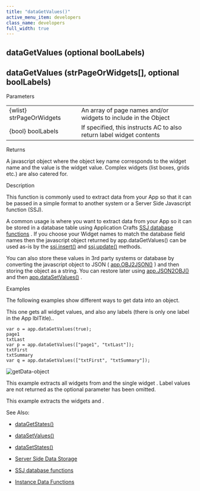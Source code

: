 ```yaml
---
title: "dataGetValues()"
active_menu_item: developers
class_name: developers
full_width: true
---
```



## dataGetValues (optional boolLabels)

## dataGetValues (strPageOrWidgets[], optional boolLabels)

Parameters

<table>
<tr>
<td width="186">
{wlist} strPageOrWidgets

</td>
<td width="16">
</td>
<td width="678">
An array of page names and/or widgets to include in the Object

</td>
</tr>
<tr>
<td width="186">
{bool} boolLabels

</td>
<td width="16">
</td>
<td width="678">
If specified, this instructs AC to also return label widget contents

</td>
</tr>
</table>

Returns

A javascript object where the object key name corresponds to the widget name and the value is the widget value. Complex widgets (list boxes, grids etc.) are also catered for.

Description

This function is commonly used to extract data from your App so that it can be passed in a simple format to another system or a Server Side Javascript function (SSJ).

A common usage is where you want to extract data from your App so it can be stored in a database table using Application Crafts [SSJ database functions](../../../data-storage/server-side-data-storage/index.htm) . If you choose your Widget names to match the database field names then the javascript object returned by app.dataGetValues() can be used as-is by the [ssj.insert()](../../server-side-api/ssj-object/database/insert.htm) and [ssj.update()](../../server-side-api/ssj-object/database/update.htm) methods.

You can also store these values in 3rd party systems or database by converting the javascript object to JSON ( [app.OBJ2JSON()](../conversion-functions/json2text.htm) ) and then storing the object as a string. You can restore later using [app.JSON2OBJ()](../conversion-functions/text2json.htm) and then [app.dataSetValues()](datasetvalues.htm) .

Examples

The following examples show different ways to get data into an object.

This one gets all widget values, and also any labels (there is only one label in the App lblTitle)..

    var o = app.dataGetValues(true);
    page1
    txtLast
    var p = app.dataGetValues(["page1", "txtLast"]);
    txtFirst
    txtSummary
    var q = app.dataGetValues(["txtFirst", "txtSummary"]);
   

![getData-object](/img/docs/getdata-object.png)

This example extracts all widgets from and the single widget . Label values are not returned as the optional parameter has been omitted.

This example extracts the widgets and .

See Also:

 - [dataGetStates()](datagetstates.htm)

 - [dataSetValues()](datasetvalues.htm)

 - [dataSetStates()](datasetstates.htm)

 - [Server Side Data Storage](../../../data-storage/server-side-data-storage/index.htm)

 - [SSJ database functions](../../../data-storage/server-side-data-storage/index.htm)

 - [Instance Data Functions](../instance-data-functions/index.htm)

